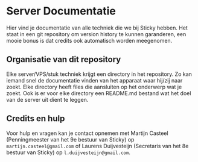 Server Documentatie
===================

Hier vind je documentatie van alle techniek die we bij Sticky hebben. Het staat in een git repository om version history te kunnen garanderen, een mooie bonus is dat credits ook automatisch worden meegenomen.

Organisatie van dit repository
------------------------------

Elke server/VPS/stuk techniek krijgt een directory in het repository. Zo kan iemand snel de documentatie vinden van het apparaat waar hij/zij naar zoekt. Elke directory heeft files die aansluiten op het onderwerp wat je zoekt. Ook is er voor elke directory een README.md bestand wat het doel van de server uit dient te leggen.

Credits en hulp
---------------

Voor hulp en vragen kan je contact opnemen met Martijn Casteel (Penningmeester van het 9e bestuur van Sticky) op `martijn.casteel@gmail.com` of Laurens Duijvesteijn (Secretaris van het 8e bestuur van Sticky) op `l.duijvesteijn@gmail.com`.

